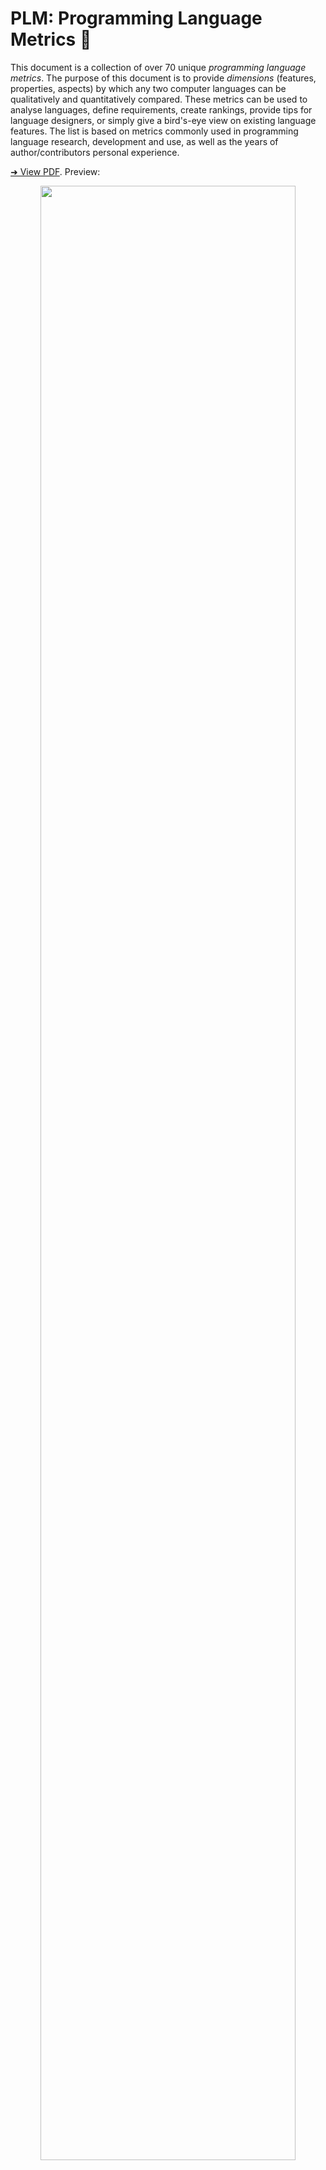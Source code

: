 # PLM: Programming Language Metrics 🦚
This document is a collection of over 70 unique *programming language metrics*. The purpose of this document is to provide *dimensions* (features, properties, aspects) by which any two computer languages can be qualitatively and quantitatively compared. These metrics can be used to analyse languages, define requirements, create rankings, provide tips for language designers, or simply give a bird's-eye view on existing language features. The list is based on metrics commonly used in programming language research, development and use, as well as the years of author/contributors personal experience. 

<!--<small>Cite: Fayzrakhmanov T.R. "Introducing Programming Language Metrics" Appendix A.</small>-->

[➜ View PDF](https://github.com/timfayz/language-metrics/blob/main/PLM.pdf). Preview:

<p align="center">
  <img width="90%" src="https://user-images.githubusercontent.com/6209197/209146658-ab9c956e-4cff-4d96-a7a4-56e8024fda66.png">
</p>
